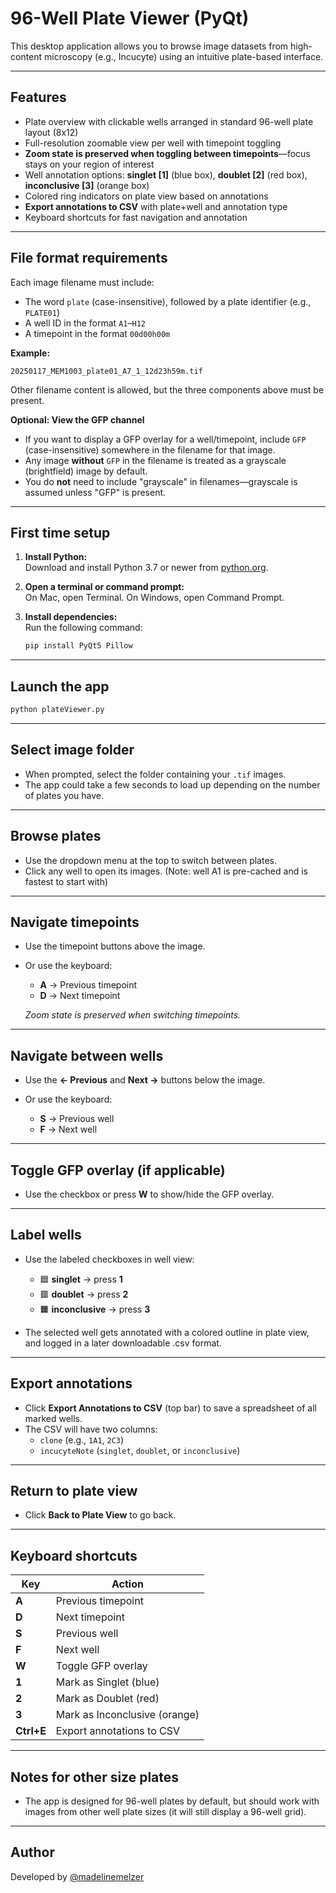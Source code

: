 # 96-Well Plate Viewer (PyQt)

This desktop application allows you to browse image datasets from high-content microscopy (e.g., Incucyte) using an intuitive plate-based interface.

---

## Features

* Plate overview with clickable wells arranged in standard 96-well plate layout (8x12)
* Full-resolution zoomable view per well with timepoint toggling
* **Zoom state is preserved when toggling between timepoints**—focus stays on your region of interest
* Well annotation options: **singlet [1]** (blue box), **doublet [2]** (red box), **inconclusive [3]** (orange box)
* Colored ring indicators on plate view based on annotations
* **Export annotations to CSV** with plate+well and annotation type
* Keyboard shortcuts for fast navigation and annotation

---

## File format requirements

Each image filename must include:

* The word `plate` (case-insensitive), followed by a plate identifier (e.g., `PLATE01`)
* A well ID in the format `A1`–`H12`
* A timepoint in the format `00d00h00m`

**Example:**

```
20250117_MEM1003_plate01_A7_1_12d23h59m.tif
```

Other filename content is allowed, but the three components above must be present.

**Optional: View the GFP channel**

* If you want to display a GFP overlay for a well/timepoint, include `GFP` (case-insensitive) somewhere in the filename for that image.
* Any image **without** `GFP` in the filename is treated as a grayscale (brightfield) image by default.
* You do **not** need to include "grayscale" in filenames—grayscale is assumed unless "GFP" is present.

---

## First time setup

1. **Install Python:**  
   Download and install Python 3.7 or newer from [python.org](https://www.python.org/downloads/).

2. **Open a terminal or command prompt:**  
   On Mac, open Terminal. On Windows, open Command Prompt.

3. **Install dependencies:**  
   Run the following command:
   ```bash
   pip install PyQt5 Pillow
   ```

---

## Launch the app

```bash
python plateViewer.py
```

---

## Select image folder

* When prompted, select the folder containing your `.tif` images.
* The app could take a few seconds to load up depending on the number of plates you have.

---

## Browse plates

* Use the dropdown menu at the top to switch between plates.
* Click any well to open its images. (Note: well A1 is pre-cached and is fastest to start with)

---

## Navigate timepoints

* Use the timepoint buttons above the image.
* Or use the keyboard:

  * **A** → Previous timepoint
  * **D** → Next timepoint

  *Zoom state is preserved when switching timepoints.*

---

## Navigate between wells

* Use the **← Previous** and **Next →** buttons below the image.
* Or use the keyboard:

  * **S** → Previous well
  * **F** → Next well


---

## Toggle GFP overlay (if applicable)

* Use the checkbox or press **W** to show/hide the GFP overlay.

---

## Label wells

* Use the labeled checkboxes in well view:

  * 🟦 **singlet** → press **1**
  * 🟥 **doublet** → press **2**
  * 🟧 **inconclusive** → press **3**

* The selected well gets annotated with a colored outline in plate view, and logged in a later downloadable .csv format.

---

## Export annotations

* Click **Export Annotations to CSV** (top bar) to save a spreadsheet of all marked wells.
* The CSV will have two columns:
  * `clone` (e.g., `1A1`, `2C3`)
  * `incucyteNote` (`singlet`, `doublet`, or `inconclusive`)

---

## Return to plate view

* Click **Back to Plate View** to go back.

---

## Keyboard shortcuts

| Key         | Action                                 |
|-------------|----------------------------------------|
| **A**       | Previous timepoint                     |
| **D**       | Next timepoint                         |
| **S**       | Previous well                          |
| **F**       | Next well                              |
| **W**       | Toggle GFP overlay                     |
| **1**       | Mark as Singlet (blue)                 |
| **2**       | Mark as Doublet (red)                  |
| **3**       | Mark as Inconclusive (orange)          |
| **Ctrl+E**  | Export annotations to CSV              |

---

## Notes for other size plates

* The app is designed for 96-well plates by default, but should work with images from other well plate sizes (it will still display a 96-well grid).

---

## Author

Developed by [@madelinemelzer](https://github.com/madelinemelzer)